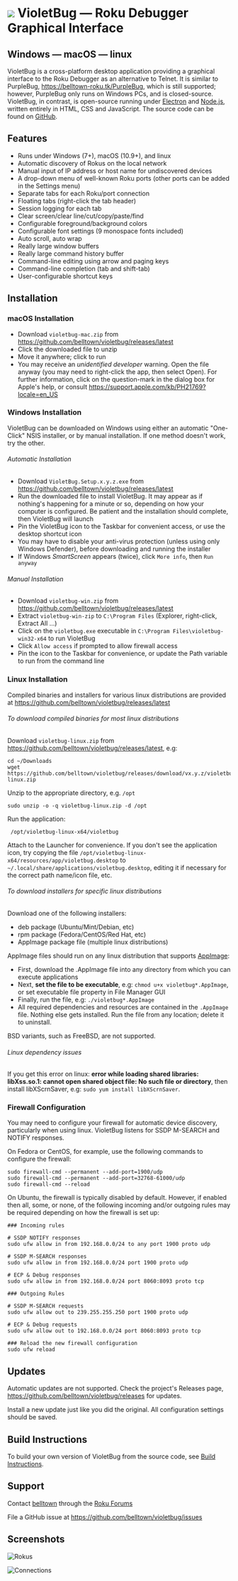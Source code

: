 # ![](https://raw.githubusercontent.com/belltown/violetbug/master/doc/icon.png) VioletBug — Roku Debugger Graphical Interface</h1>

## Windows — macOS — linux

VioletBug is a cross-platform desktop application providing a graphical interface to the Roku Debugger as an alternative to Telnet. It is similar to PurpleBug, https://belltown-roku.tk/PurpleBug, which is still supported; however, PurpleBug only runs on Windows PCs, and is closed-source. VioletBug, in contrast, is open-source running under [Electron](http://electron.atom.io/) and [Node.js](https://nodejs.org), written entirely in HTML, CSS and JavaScript. The source code can be found on [GitHub](https://github.com/belltown/violetbug).

## Features

* Runs under Windows (7+), macOS (10.9+), and linux
* Automatic discovery of Rokus on the local network
* Manual input of IP address or host name for undiscovered devices
* A drop-down menu of well-known Roku ports (other ports can be added in the Settings menu)
* Separate tabs for each Roku/port connection
* Floating tabs (right-click the tab header)
* Session logging for each tab
* Clear screen/clear line/cut/copy/paste/find
* Configurable foreground/background colors
* Configurable font settings (9 monospace fonts included)
* Auto scroll, auto wrap
* Really large window buffers
* Really large command history buffer
* Command-line editing using arrow and paging keys
* Command-line completion (tab and shift-tab)
* User-configurable shortcut keys

## Installation

### macOS Installation

* Download `violetbug-mac.zip` from https://github.com/belltown/violetbug/releases/latest
* Click the downloaded file to unzip
* Move it anywhere; click to run
* You may receive an *unidentified developer* warning. Open the file anyway (you may need to right-click the app, then select Open). For further information, click on the question-mark in the dialog box for Apple's help, or consult https://support.apple.com/kb/PH21769?locale=en_US

### Windows Installation

VioletBug can be downloaded on Windows using either an automatic "One-Click" NSIS installer, or by manual installation. If one method doesn't work, try the other.

###### Automatic Installation

* Download `VioletBug.Setup.x.y.z.exe` from https://github.com/belltown/violetbug/releases/latest
* Run the downloaded file to install VioletBug. It may appear as if nothing's happening for a minute or so, depending on how your computer is configured. Be patient and the installation should complete, then VioletBug will launch
* Pin the VioletBug icon to the Taskbar for convenient access, or use the desktop shortcut icon
* You may have to disable your anti-virus protection (unless using only Windows Defender), before downloading and running the installer
* If Windows *SmartScreen* appears (twice), click `More info`, then `Run anyway`

###### Manual Installation

* Download `violetbug-win.zip` from https://github.com/belltown/violetbug/releases/latest
* Extract `violetbug-win-zip` to `C:\Program Files` (Explorer, right-click, Extract All ...)
* Click on the `violetbug.exe` executable in `C:\Program Files\violetbug-win32-x64` to run VioletBug
* Click `Allow access` if prompted to allow firewall access
* Pin the icon to the Taskbar for convenience, or update the Path variable to run from the command line

### Linux Installation

Compiled binaries and installers for various linux distributions are provided at https://github.com/belltown/violetbug/releases/latest

###### To download compiled binaries for most linux distributions

Download `violetbug-linux.zip` from https://github.com/belltown/violetbug/releases/latest, e.g:
```
cd ~/Downloads
wget https://github.com/belltown/violetbug/releases/download/vx.y.z/violetbug-linux.zip
```

Unzip to the appropriate directory, e.g. `/opt`
```
sudo unzip -o -q violetbug-linux.zip -d /opt
```

Run the application:
```
 /opt/violetbug-linux-x64/violetbug
```

Attach to the Launcher for convenience. If you don't see the application icon, try copying the file `/opt/violetbug-linux-x64/resources/app/violetbug.desktop` to `~/.local/share/applications/violetbug.desktop`, editing it if necessary for the correct path name/icon file, etc.

###### To download installers for specific linux distributions

Download one of the following installers:

- deb package (Ubuntu/Mint/Debian, etc)
- rpm package (Fedora/CentOS/Red Hat, etc)
- AppImage package file (multiple linux distributions)

AppImage files should run on any linux distribution that supports [AppImage](http://appimage.org/):

* First, download the .AppImage file into any directory from which you can execute applications
* Next, **set the file to be executable**, e.g: `chmod u+x violetbug*.AppImage`, or set executable file property in File Manager GUI
* Finally, run the file, e.g: `./violetbug*.AppImage`
* All required dependencies and resources are contained in the `.AppImage` file. Nothing else gets installed. Run the file from any location; delete it to uninstall.

BSD variants, such as FreeBSD, are not supported.

###### Linux dependency issues

If you get this error on linux: **error while loading shared libraries: libXss.so.1: cannot open shared object file: No such file or directory**, then install libXScrnSaver, e.g: `sudo yum install libXScrnSaver`.


### Firewall Configuration

You may need to configure your firewall for automatic device discovery, particularly when using linux. VioletBug listens for SSDP M-SEARCH and NOTIFY responses.

On Fedora or CentOS, for example, use the following commands to configure the firewall:

```
sudo firewall-cmd --permanent --add-port=1900/udp
sudo firewall-cmd --permanent --add-port=32768-61000/udp
sudo firewall-cmd --reload
```

On Ubuntu, the firewall is typically disabled by default. However, if enabled then all, some, or none, of the following incoming and/or outgoing rules may be required depending on how the firewall is set up:

```
### Incoming rules

# SSDP NOTIFY responses
sudo ufw allow in from 192.168.0.0/24 to any port 1900 proto udp

# SSDP M-SEARCH responses
sudo ufw allow in from 192.168.0.0/24 port 1900 proto udp

# ECP & Debug responses
sudo ufw allow in from 192.168.0.0/24 port 8060:8093 proto tcp

### Outgoing Rules

# SSDP M-SEARCH requests
sudo ufw allow out to 239.255.255.250 port 1900 proto udp

# ECP & Debug requests
sudo ufw allow out to 192.168.0.0/24 port 8060:8093 proto tcp

### Reload the new firewall configuration
sudo ufw reload
```

## Updates

Automatic updates are not supported. Check the project's Releases page, https://github.com/belltown/violetbug/releases for updates.

Install a new update just like you did the original. All configuration settings should be saved.

## Build Instructions

To build your own version of VioletBug from the source code, see [Build Instructions](https://github.com/belltown/violetbug/blob/master/doc/BUILD.md).

## Support

Contact [belltown](https://forums.roku.com/ucp.php?i=pm&mode=compose&u=37784) through the [Roku Forums](https://forums.roku.com/viewforum.php?f=34)

File a GitHub issue at https://github.com/belltown/violetbug/issues

## Screenshots

![Rokus](https://raw.githubusercontent.com/belltown/violetbug/master/doc/ScreenShotRokus.png)

![Connections](https://raw.githubusercontent.com/belltown/violetbug/master/doc/ScreenShotConn.png)
